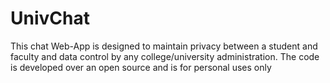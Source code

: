 # UnivChat
This chat Web-App is designed to maintain privacy between a student and faculty and data control by any college/university administration. The code is developed over an open source and is for personal uses only
